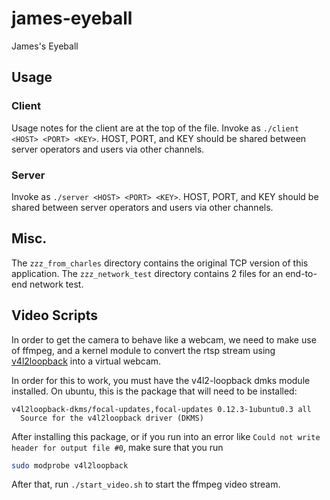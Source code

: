 # james-eyeball
James's Eyeball

## Usage

### Client

Usage notes for the client are at the top of the file.  Invoke as `./client
<HOST> <PORT> <KEY>`. HOST, PORT, and KEY should be shared between server
operators and users via other channels.

### Server

Invoke as `./server <HOST> <PORT> <KEY>`. HOST, PORT, and KEY should be shared
between server operators and users via other channels.

## Misc.

The `zzz_from_charles` directory contains the original TCP version of this
application. The `zzz_network_test` directory contains 2 files for an end-to-end
network test.


## Video Scripts

In order to get the camera to behave like a webcam, we need to make use of ffmpeg, and a kernel module to convert the rtsp stream using [v4l2loopback](https://github.com/umlaeute/v4l2loopback) into a virtual webcam.

In order for this to work, you must have the v4l2-loopback dmks module installed. On ubuntu, this is the package that will need to be installed:

```
v4l2loopback-dkms/focal-updates,focal-updates 0.12.3-1ubuntu0.3 all
  Source for the v4l2loopback driver (DKMS)
```

After installing this package, or if you run into an error like `Could not write header for output file #0`, make sure that you run

```sh
sudo modprobe v4l2loopback
```

After that, run `./start_video.sh` to start the ffmpeg video stream.